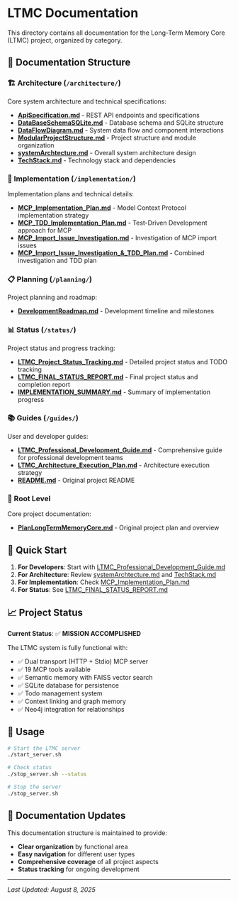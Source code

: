 # LTMC Documentation

This directory contains all documentation for the Long-Term Memory Core (LTMC) project, organized by category.

## 📁 Documentation Structure

### 🏗️ Architecture (`/architecture/`)
Core system architecture and technical specifications:

- **[ApiSpecification.md](architecture/ApiSpecification.md)** - REST API endpoints and specifications
- **[DataBaseSchemaSQLite.md](architecture/DataBaseSchemaSQLite.md)** - Database schema and SQLite structure
- **[DataFlowDiagram.md](architecture/DataFlowDiagram.md)** - System data flow and component interactions
- **[ModularProjectStructure.md](architecture/ModularProjectStructure.md)** - Project structure and module organization
- **[systemArchtecture.md](architecture/systemArchtecture.md)** - Overall system architecture design
- **[TechStack.md](architecture/TechStack.md)** - Technology stack and dependencies

### 🔧 Implementation (`/implementation/`)
Implementation plans and technical details:

- **[MCP_Implementation_Plan.md](implementation/MCP_Implementation_Plan.md)** - Model Context Protocol implementation strategy
- **[MCP_TDD_Implementation_Plan.md](implementation/MCP_TDD_Implementation_Plan.md)** - Test-Driven Development approach for MCP
- **[MCP_Import_Issue_Investigation.md](implementation/MCP_Import_Issue_Investigation.md)** - Investigation of MCP import issues
- **[MCP_Import_Issue_Investigation_&_TDD_Plan.md](implementation/MCP_Import_Issue_Investigation_&_TDD_Plan.md)** - Combined investigation and TDD plan

### 📋 Planning (`/planning/`)
Project planning and roadmap:

- **[DevelopmentRoadmap.md](planning/DevelopmentRoadmap.md)** - Development timeline and milestones

### 📊 Status (`/status/`)
Project status and progress tracking:

- **[LTMC_Project_Status_Tracking.md](status/LTMC_Project_Status_Tracking.md)** - Detailed project status and TODO tracking
- **[LTMC_FINAL_STATUS_REPORT.md](status/LTMC_FINAL_STATUS_REPORT.md)** - Final project status and completion report
- **[IMPLEMENTATION_SUMMARY.md](status/IMPLEMENTATION_SUMMARY.md)** - Summary of implementation progress

### 📚 Guides (`/guides/`)
User and developer guides:

- **[LTMC_Professional_Development_Guide.md](guides/LTMC_Professional_Development_Guide.md)** - Comprehensive guide for professional development teams
- **[LTMC_Architecture_Execution_Plan.md](guides/LTMC_Architecture_Execution_Plan.md)** - Architecture execution strategy
- **[README.md](guides/README.md)** - Original project README

### 📄 Root Level
Core project documentation:

- **[PlanLongTermMemoryCore.md](PlanLongTermMemoryCore.md)** - Original project plan and overview

## 🚀 Quick Start

1. **For Developers**: Start with [LTMC_Professional_Development_Guide.md](guides/LTMC_Professional_Development_Guide.md)
2. **For Architecture**: Review [systemArchtecture.md](architecture/systemArchtecture.md) and [TechStack.md](architecture/TechStack.md)
3. **For Implementation**: Check [MCP_Implementation_Plan.md](implementation/MCP_Implementation_Plan.md)
4. **For Status**: See [LTMC_FINAL_STATUS_REPORT.md](status/LTMC_FINAL_STATUS_REPORT.md)

## 📈 Project Status

**Current Status**: ✅ **MISSION ACCOMPLISHED**

The LTMC system is fully functional with:
- ✅ Dual transport (HTTP + Stdio) MCP server
- ✅ 19 MCP tools available
- ✅ Semantic memory with FAISS vector search
- ✅ SQLite database for persistence
- ✅ Todo management system
- ✅ Context linking and graph memory
- ✅ Neo4j integration for relationships

## 🔧 Usage

```bash
# Start the LTMC server
./start_server.sh

# Check status
./stop_server.sh --status

# Stop the server
./stop_server.sh
```

## 📝 Documentation Updates

This documentation structure is maintained to provide:
- **Clear organization** by functional area
- **Easy navigation** for different user types
- **Comprehensive coverage** of all project aspects
- **Status tracking** for ongoing development

---

*Last Updated: August 8, 2025*
